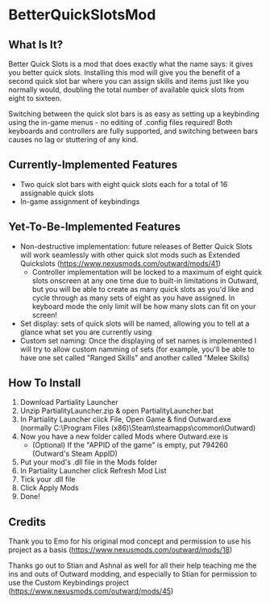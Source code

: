 # BetterQuickSlotsMod

## What Is It?
Better Quick Slots is a mod that does exactly what the name says: it gives you better quick slots.  Installing this mod will give you the benefit of a second quick slot bar where you can assign skills and
items just like you normally would, doubling the total number of available quick slots from eight to sixteen.

Switching between the quick slot bars is as easy as setting up a keybinding using the in-game menus - no editing of .config files required!  Both keyboards and controllers are fully supported, and switching between
bars causes no lag or stuttering of any kind.

## Currently-Implemented Features
- Two quick slot bars with eight quick slots each for a total of 16 assignable quick slots
- In-game assignment of keybindings

## Yet-To-Be-Implemented Features
- Non-destructive implementation: future releases of Better Quick Slots will work seamlessly with other quick slot mods such as Extended Quickslots (https://www.nexusmods.com/outward/mods/41)
	- Controller implementation will be locked to a maximum of eight quick slots onscreen at any one time due to built-in limitations in Outward, but you will be able to create as many quick slots as you'd like
		and cycle through as many sets of eight as you have assigned.  In keyboard mode the only limit will be how many slots can fit on your screen!
- Set display: sets of quick slots will be named, allowing you to tell at a glance what set you are currently using
- Custom set naming: Once the displaying of set names is implemented I will try to allow custom namming of sets (for example, you'll be able to have one set called "Ranged Skills" and another called "Melee Skills)

## How To Install
1. Download Partiality Launcher﻿
2. Unzip PartialityLauncher.zip & open PartialityLauncher.bat
3. In Partiality Launcher click File, Open Game & find Outward.exe (normally C:\Program Files (x86)\Steam\steamapps\common\Outward)
4. Now you have a new folder called Mods where Outward.exe is
	- (Optional) If the "APPID of the game" is empty, put 794260 (Outward's Steam AppID)
5. Put your mod's .dll file in the Mods folder
6. In Partiality Launcher click Refresh Mod List
7. Tick your .dll file
8. Click Apply Mods
9. Done!

## Credits
Thank you to Emo for his original mod concept and permission to use his project as a basis (https://www.nexusmods.com/outward/mods/18)

Thanks go out to Stian and Ashnal as well for all their help teaching me the ins and outs of Outward modding, and especially to Stian for permission to use the Custom Keybindings project (https://www.nexusmods.com/outward/mods/45)

